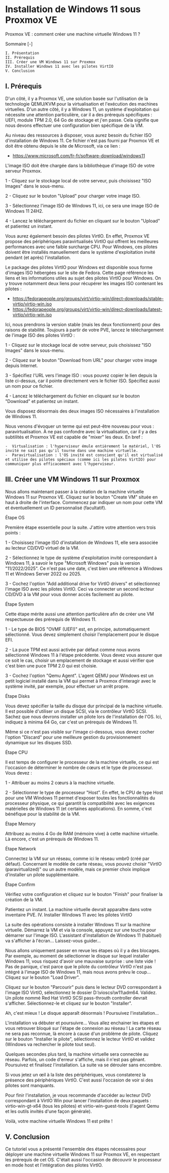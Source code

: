 # Installation de Windows 11 sous Proxmox VE


Proxmox VE : comment créer une machine virtuelle Windows 11 ?

Sommaire [-]

    I. Présentation
    II. Prérequis
    III. Créer une VM Windows 11 sur Proxmox
    IV. Installer Windows 11 avec les pilotes VirtIO
    V. Conclusion

## I. Prérequis

D'un côté, il y a Proxmox VE, une solution basée sur l'utilisation de la technologie QEMU/KVM pour la virtualisation et l'exécution des machines virtuelles. D'un autre côté, il y a Windows 11, un système d'exploitation qui nécessite une attention particulière, car il a des prérequis spécifiques : UEFI, module TPM 2.0, 64 Go de stockage et j'en passe. Cela signifie que nous devons effectuer une configuration bien spécifique de la VM.

Au niveau des ressources à disposer, vous aurez besoin du fichier ISO d'installation de Windows 11. Ce fichier n'est pas fourni par Proxmox VE et doit être obtenu depuis le site de Microsoft, via ce lien :

-  https://www.microsoft.com/fr-fr/software-download/windows11

L'image ISO doit être chargée dans la bibliothèque d'image ISO de votre serveur Proxmox.

  1 - Cliquez sur le stockage local de votre serveur, puis choisissez "ISO Images" dans le sous-menu.

  2 - Cliquez sur le bouton "Upload" pour charger votre image ISO.

  3 - Sélectionnez l'image ISO de Windows 11, ici, ce sera une image ISO de Windows 11 24H2.

  4 - Lancez le téléchargement du fichier en cliquant sur le bouton "Upload" et patientez un instant.

Vous aurez également besoin des pilotes VirtIO. En effet, Proxmox VE propose des périphériques paravirtualisés VirtIO qui offrent les meilleures performances avec une faible surcharge CPU. Pour Windows, ces pilotes doivent être installés manuellement dans le système d'exploitation invité pendant (et après) l'installation.

Le package des pilotes VirtIO pour Windows est disponible sous forme d'images ISO hébergées sur le site de Fedora. Cette page référence les liens et les informations utiles au sujet des pilotes VirtIO pour Windows. On y trouve notamment deux liens pour récupérer les images ISO contenant les pilotes :

-  https://fedorapeople.org/groups/virt/virtio-win/direct-downloads/stable-virtio/virtio-win.iso
-  https://fedorapeople.org/groups/virt/virtio-win/direct-downloads/latest-virtio/virtio-win.iso

Ici, nous prendrons la version stable (mais les deux fonctionnent) pour des raisons de stabilité. Toujours à partir de votre PVE, lancez le téléchargement de l'image ISO des pilotes VirtIO :

  1 - Cliquez sur le stockage local de votre serveur, puis choisissez "ISO Images" dans le sous-menu.

  2 - Cliquez sur le bouton "Download from URL" pour charger votre image depuis Internet.

  3 - Spécifiez l'URL vers l'image ISO : vous pouvez copier le lien depuis la liste ci-dessus, car il pointe directement vers le fichier ISO. Spécifiez aussi un nom pour ce fichier.

  4 - Lancez le téléchargement du fichier en cliquant sur le bouton "Download" et patientez un instant.

Vous disposez désormais des deux images ISO nécessaires à l'installation de Windows 11.

Nous venons d'évoquer un terme qui est peut-être nouveau pour vous : paravirtualisation. À ne pas confondre avec la virtualisation, car il y a des subtilités et Proxmox VE est capable de "mixer" les deux. En bref :

    -  Virtualisation : l'hyperviseur émule entièrement le matériel, l'OS invité ne sait pas qu'il tourne dans une machine virtuelle.
    -  Paravirtualisation : l'OS invité est conscient qu'il est virtualisé et utilise des pilotes spéciaux (comme ici les pilotes VirtIO) pour communiquer plus efficacement avec l'hyperviseur.

## III. Créer une VM Windows 11 sur Proxmox

Nous allons maintenant passer à la création de la machine virtuelle Windows 11 sur Proxmox VE. Cliquez sur le bouton "Create VM" située en haut à droite de l'interface. Commencez par indiquer un nom pour cette VM et éventuellement un ID personnalisé (facultatif).

Étape OS

Première étape essentielle pour la suite. J'attire votre attention vers trois points :

  1 - Choisissez l'image ISO d'installation de Windows 11, elle sera associée au lecteur CD/DVD virtuel de la VM.

  2 - Sélectionnez le type de système d'exploitation invité correspondant à Windows 11, à savoir le type "Microsoft Windows" puis la version "11/2022/2025". Ce n'est pas une date, c'est bien une référence à Windows 11 et Windows Server 2022 ou 2025.

  3 - Cochez l'option "Add additional drive for VirtIO drivers" et sélectionnez l'image ISO avec les pilotes VirtIO. Ceci va connecter un second lecteur CD/DVD à la VM pour vous donner accès facilement au pilote.

Étape System

Cette étape mérite aussi une attention particulière afin de créer une VM respectueuse des prérequis de Windows 11.

  1 - Le type de BIOS "OVMF (UEFI)" est, en principe, automatiquement sélectionné. Vous devez simplement choisir l'emplacement pour le disque EFI.

  2 - La puce TPM est aussi activée par défaut comme nous avons sélectionné Windows 11 à l'étape précédente. Vous devez vous assurer que ce soit le cas, choisir un emplacement de stockage et aussi vérifier que c'est bien une puce TPM 2.0 qui est choisie.

  3 - Cochez l'option "Qemu Agent". L'agent QEMU pour Windows est un petit logiciel installé dans la VM qui permet à Proxmox d'interagir avec le système invité, par exemple, pour effectuer un arrêt propre.

Étape Disks

Vous devez spécifier la taille du disque dur principal de la machine virtuelle. Il est possible d'utiliser un disque SCSI, via le contrôleur VirtIO SCSI. Sachez que nous devrons installer un pilote lors de l'installation de l'OS. Ici, indiquez à minima 64 Go, car c'est un prérequis de Windows 11.

Même si ce n'est pas visible sur l'image ci-dessous, vous devez cocher l'option "Discard" pour une meilleure gestion du provisionnement dynamique sur les disques SSD.

Étape CPU

Il est temps de configurer le processeur de la machine virtuelle, ce qui est l'occasion de déterminer le nombre de cœurs et le type de processeur. Vous devez :

  1 - Attribuer au moins 2 cœurs à la machine virtuelle.

  2 - Sélectionner le type de processeur "Host". En effet, le CPU de type Host pour une VM Windows 11 permet d'exposer toutes les fonctionnalités du processeur physique, ce qui garantit la compatibilité avec les exigences matérielles de Windows 11 (et certaines applications). En somme, c'est bénéfique pour la stabilité de la VM.

Étape Memory

Attribuez au moins 4 Go de RAM (mémoire vive) à cette machine virtuelle. Là encore, c'est un prérequis de Windows 11.

Étape Network

Connectez la VM sur un réseau, comme ici le réseau vmbr0 (créé par défaut). Concernant le modèle de carte réseau, vous pouvez choisir "VirtIO (paravirtualized)" ou un autre modèle, mais ce premier choix implique d'installer un pilote supplémentaire.

Étape Confirm

Vérifiez votre configuration et cliquez sur le bouton "Finish" pour finaliser la création de la VM.

Patientez un instant. La machine virtuelle devrait apparaître dans votre inventaire PVE.
IV. Installer Windows 11 avec les pilotes VirtIO

La suite des opérations consiste à installer Windows 11 sur la machine virtuelle. Démarrez la VM et via la console, appuyez sur une touche pour démarrer sur l'image ISO. L'assistant d'installation de Windows 11 (habituel) va s'afficher à l'écran... Laissez-vous guider...

Nous allons uniquement passer en revue les étapes où il y a des blocages. Par exemple, au moment de sélectionner le disque sur lequel installer Windows 11, vous risquez d'avoir une mauvaise surprise : une liste vide ! Pas de panique, c'est parce que le pilote du contrôleur VirtIO n'est pas intégré à l'image ISO de Windows 11, mais nous avons prévu le coup... Cliquez sur le bouton "Load Driver".

Cliquez sur le bouton "Parcourir" puis dans le lecteur DVD correspondant à l'image ISO VirtIO, sélectionnez le dossier D:\vioscsi\w11\adm64. Validez. Un pilote nommé Red Hat VirtIO SCSI pass-throuth controller devrait s'afficher. Sélectionnez-le et cliquez sur le bouton "Installer".

Ah, c'est mieux ! Le disque apparaît désormais ! Poursuivez l'installation...

L'installation va débuter et poursuivre... Vous allez enchainer les étapes et vous retrouver bloqué sur l'étape de connexion au réseau ! La carte réseau ne sera pas reconnue, là encore à cause d'un problème de pilote. Cliquez sur le bouton "Installer le pilote", sélectionnez le lecteur VirtIO et validez (Windows va rechercher le pilote tout seul).

Quelques secondes plus tard, la machine virtuelle sera connectée au réseau. Parfois, un code d'erreur s'affiche, mais il n'est pas gênant. Poursuivez et finalisez l'installation. La suite va se dérouler sans encombre.

Si vous jetez un œil à la liste des périphériques, vous constaterez la présence des périphériques VirtIO. C'est aussi l'occasion de voir si des pilotes sont manquants.

Pour finir l'installation, je vous recommande d'accéder au lecteur DVD correspondant à VirtIO Win pour lancer l'installation de deux paquets : virtio-win-gt-x64 (tous les pilotes) et virtio-win-guest-tools (l'agent Qemu et les outils invités d'une façon générale).

Voilà, votre machine virtuelle Windows 11 est prête !

## V. Conclusion

Ce tutoriel vous a présenté l'ensemble des étapes nécessaires pour déployer une machine virtuelle Windows 11 sur Proxmox VE, en respectant les prérequis de cet OS. C'était aussi l'occasion de découvrir le processeur en mode host et l'intégration des pilotes VirtIO.
